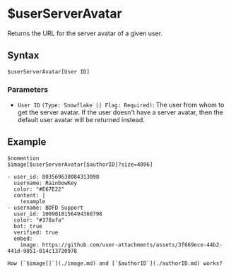 # $userServerAvatar
Returns the URL for the server avatar of a given user.

## Syntax
```
$userServerAvatar[User ID]
```

### Parameters
- `User ID` `(Type: Snowflake || Flag: Required)`: The user from whom to get the server avatar. If the user doesn't have a server avatar, then the default user avatar will be returned instead.

## Example
```
$nomention
$image[$userServerAvatar[$authorID]?size=4096]
```

``` discord yaml
- user_id: 803569638084313098
  username: RainbowKey
  color: "#E67E22"
  content: |
    !example
- username: BDFD Support
  user_id: 1009018156494368798
  color: "#378afa"
  bot: true
  verified: true
  embed:
    image: https://github.com/user-attachments/assets/3f669ece-44b2-441d-9051-014c13720978
```

```admonish question title="What is this?"
How [`$image[]`](./image.md) and [`$authorID`](./authorID.md) works?
```
